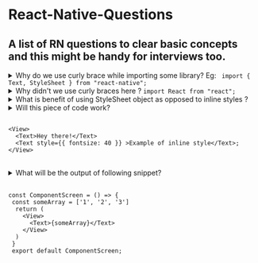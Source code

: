# React-Native-Questions
<h2> A list of RN questions to clear basic concepts and this might be handy for interviews too. </h2>
<details>
<summary> Why do we use curly brace while importing some library? Eg: <code> import { Text, StyleSheet } from "react-native"; </code> </summary>
  </br>
Curcly braces are used to import small pieces of library. In above example we just want to make use of Text and StyleSheet component from react-native, so they are put in curly braces.
</details>

<details>
  <summary>Why didn't we use curly braces here ? <code>import React from "react";</code> </summary>
  </br>
    Because we wanted to import entire library and not part of react. 
</details>

<details>
  <summary>What is benefit of using StyleSheet object as opposed to inline styles ? </summary>
  </br>
    StyleSheet will validate all styles rules and give error straight away, whereas inline style will show warning in case of error.
    
  For e.g.  This will just show warning 
  </br>
  <blockquote><pre><code> <Text style={{ fontsize: 40 }}>Example of inline style</Text> </code> </pre> </blockquote> 
  This will throw error right away
            <blockquote><pre><code> 
 const styles = StyleSheet.create({
     textStyle: {
       fontsize: 30
     }
 })</code> </pre> </blockquote> 
</details>
<details>
<summary>
            Will this piece of code work?
            <pre><code>
&lt;View&gt;
  &lt;Text>Hey there!&lt;/Text&gt;
  &lt;Text style={{ fontsize: 40 }} &gt;Example of inline style&lt;/Text&gt;;
&lt;/View&gt;
</code> </pre></summary>
No. Text error will be thrown as Text strings must be rendered within Text component.
  Because here semi-colon in third line will be treated as text, and in React native all texts needs to be rendered inside Text tag.
    </details>
    <details>
        <summary>
            What will be the output of following snippet?
            <pre>
                <code>
const ComponentScreen = () => {
 const someArray = ['1', '2', '3']
  return (
    &lt;View&gt;
      &lt;Text&gt;{someArray}&lt;/Text&gt;
    &lt;/View&gt;
  )
 }
 export default ComponentScreen;
                </code>
            </pre>
        </summary>
  <b>Output : </b> 123 </br>
        A single string will be printed. </br>
       <a href="https://snack.expo.io/@khushbu.vss/array-as-text" target="_blank">Try it out here</a>
    </details>

